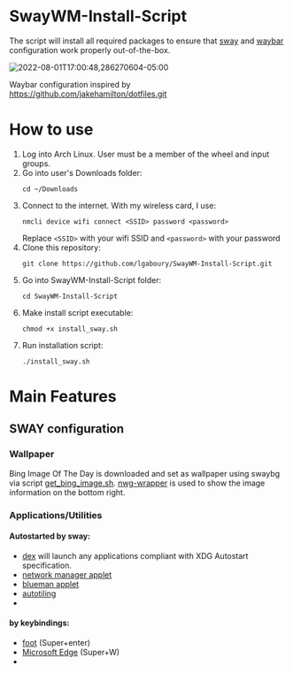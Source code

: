 # SwayWM-Install-Script
The script will install all required packages to ensure that [sway](https://swaywm.org/) and [waybar](https://github.com/Alexays/Waybar) configuration work properly out-of-the-box.  

![2022-08-01T17:00:48,286270604-05:00](https://user-images.githubusercontent.com/50297059/182253406-330ad2f8-2b3f-40b3-86c1-2a2270e2bc19.png)


Waybar configuration inspired by https://github.com/jakehamilton/dotfiles.git

# How to use  
1. Log into Arch Linux.  User must be a member of the wheel and input groups.  
2. Go into user's Downloads folder:
   ```
   cd ~/Downloads
   ```
2. Connect to the internet.  With my wireless card, I use:
   ```
   nmcli device wifi connect <SSID> password <password>
   ```
   Replace `<SSID>` with your wifi SSID and `<password>` with your password
3. Clone this repository:  
   ```
   git clone https://github.com/lgaboury/SwayWM-Install-Script.git
   ```
4. Go into SwayWM-Install-Script folder:  
   ```
   cd SwayWM-Install-Script
   ```
4. Make install script executable:
   ```
   chmod +x install_sway.sh
   ```
5. Run installation script:  
   ```
   ./install_sway.sh
   ```
# Main Features  
## SWAY configuration  
### Wallpaper  
Bing Image Of The Day is downloaded and set as wallpaper using swaybg via script [get_bing_image.sh](https://github.com/lgaboury/SwayWM-Install-Script/blob/master/.config/sway/scripts/get_bing_image.sh).  [nwg-wrapper](https://github.com/nwg-piotr/nwg-wrapper) is used to show the image information on the bottom right.  
### Applications/Utilities  
#### Autostarted by sway:
* [dex](https://github.com/jceb/dex) will launch any applications compliant with XDG Autostart specification.  
* [network manager applet](https://gitlab.gnome.org/GNOME/network-manager-applet)  
* [blueman applet](https://github.com/blueman-project/blueman)  
* [autotiling](https://github.com/nwg-piotr/autotiling)  
* 
#### by keybindings:
* [foot]() (Super+enter)  
* [Microsoft Edge]() (Super+W)  
* 
